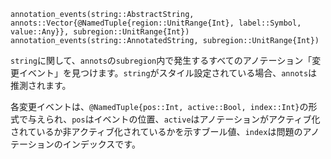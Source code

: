 ```
annotation_events(string::AbstractString, annots::Vector{@NamedTuple{region::UnitRange{Int}, label::Symbol, value::Any}}, subregion::UnitRange{Int})
annotation_events(string::AnnotatedString, subregion::UnitRange{Int})
```

`string`に関して、`annots`の`subregion`内で発生するすべてのアノテーション「変更イベント」を見つけます。`string`がスタイル設定されている場合、`annots`は推測されます。

各変更イベントは、`@NamedTuple{pos::Int, active::Bool, index::Int}`の形式で与えられ、`pos`はイベントの位置、`active`はアノテーションがアクティブ化されているか非アクティブ化されているかを示すブール値、`index`は問題のアノテーションのインデックスです。

